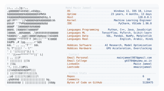 <picture>
  <source srcset="https://raw.githubusercontent.com/mmazinjameel/mmazinjameel/main/dark_mode.svg?v=1742335748" media="(prefers-color-scheme: dark)">
  <img src="https://raw.githubusercontent.com/mmazinjameel/mmazinjameel/main/light_mode.svg?v=1742335748">
</picture>
